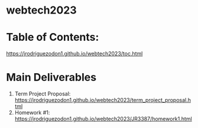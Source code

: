 # webtech2023

# Table of Contents: 
https://jrodriguezodon1.github.io/webtech2023/toc.html

# Main Deliverables
1. Term Project Proposal: https://jrodriguezodon1.github.io/webtech2023/term_project_proposal.html
2. Homework #1: https://jrodriguezodon1.github.io/webtech2023/JR3387/homework1.html
